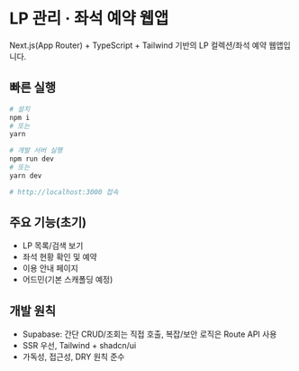 # LP 관리 · 좌석 예약 웹앱

Next.js(App Router) + TypeScript + Tailwind 기반의 LP 컬렉션/좌석 예약 웹앱입니다.

## 빠른 실행
```bash
# 설치
npm i
# 또는
yarn

# 개발 서버 실행
npm run dev
# 또는
yarn dev

# http://localhost:3000 접속
```

## 주요 기능(초기)
- LP 목록/검색 보기
- 좌석 현황 확인 및 예약
- 이용 안내 페이지
- 어드민(기본 스캐폴딩 예정)

## 개발 원칙
- Supabase: 간단 CRUD/조회는 직접 호출, 복잡/보안 로직은 Route API 사용
- SSR 우선, Tailwind + shadcn/ui
- 가독성, 접근성, DRY 원칙 준수
